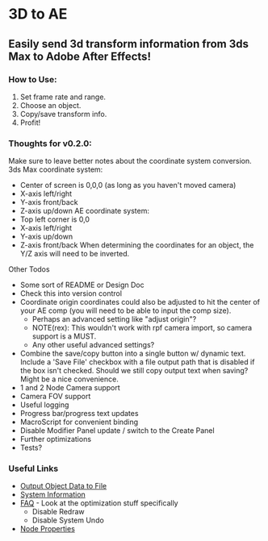 # 3D to AE

## Easily send 3d transform information from 3ds Max to Adobe After Effects!

### How to Use:

1. Set frame rate and range.
2. Choose an object.
3. Copy/save transform info.
4. Profit!

### Thoughts for v0.2.0:

Make sure to leave better notes about the coordinate system conversion.
3ds Max coordinate system:

- Center of screen is 0,0,0 (as long as you haven't moved camera)
- X-axis left/right
- Y-axis front/back
- Z-axis up/down
  AE coordinate system:
- Top left corner is 0,0
- X-axis left/right
- Y-axis up/down
- Z-axis front/back
  When determining the coordinates for an object, the Y/Z axis will need to be inverted.

Other Todos

- Some sort of README or Design Doc
- Check this into version control
- Coordinate origin coordinates could also be adjusted to hit the center of your AE comp (you will need to be able to input the comp size).
  - Perhaps an advanced setting like "adjust origin"?
  - NOTE(rex): This wouldn't work with rpf camera import, so camera support is a MUST.
  - Any other useful advanced settings?
- Combine the save/copy button into a single button w/ dynamic text. Include a 'Save File' checkbox with a file output path that is disabled if the box isn't checked. Should we still copy output text when saving? Might be a nice convenience.
- 1 and 2 Node Camera support
- Camera FOV support
- Useful logging
- Progress bar/progress text updates
- MacroScript for convenient binding
- Disable Modifier Panel update / switch to the Create Panel
- Further optimizations
- Tests?

### Useful Links

- [Output Object Data to File](https://help.autodesk.com/view/3DSMAX/2019/ENU/?guid=GUID-2DB3A775-776F-4D63-BDFB-D99523ECB69D)
- [System Information](https://help.autodesk.com/view/3DSMAX/2019/ENU/?guid=GUID-CAC36F27-CB51-4C9F-B265-167F636C9A4D#GUID-CAC36F27-CB51-4C9F-B265-167F636C9A4D)
- [FAQ](https://help.autodesk.com/view/3DSMAX/2019/ENU/?guid=GUID-982B0129-4277-4128-83F1-A6584D3F40E0) - Look at the optimization stuff specifically
  - Disable Redraw
  - Disable System Undo
- [Node Properties](https://help.autodesk.com/view/3DSMAX/2019/ENU/?guid=GUID-3B001F21-8FE9-4663-A972-E648682A0ACD#GUID-3B001F21-8FE9-4663-A972-E648682A0ACD)
